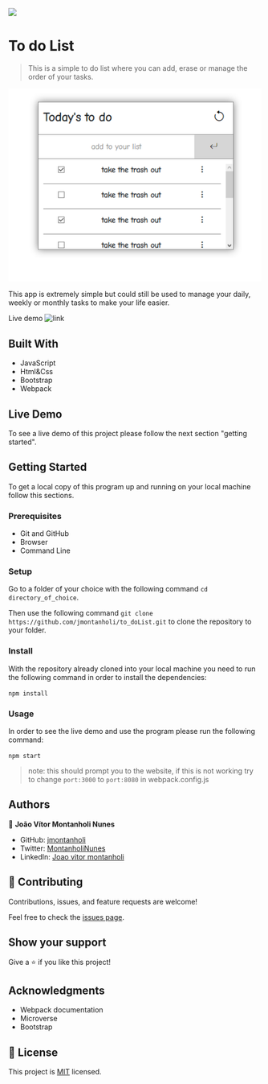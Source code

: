 ![](https://img.shields.io/badge/Microverse-blueviolet)

# To do List

> This is a simple to do list where you can add, erase or manage the order of your tasks.

![screenshot](./app_screenshot.png)

This app is extremely simple but could still be used to manage your daily, weekly or monthly tasks to make your life easier.

Live demo ![link](https://jmontanholi.github.io/to_doList)

## Built With

- JavaScript
- Html&Css
- Bootstrap
- Webpack

## Live Demo

To see a live demo of this project please follow the next section "getting started".

## Getting Started

To get a local copy of this program up and running on your local machine follow this sections.

### Prerequisites

* Git and GitHub
* Browser
* Command Line
### Setup

Go to a folder of your choice with the following command ```cd directory_of_choice```.

Then use the following command ```git clone https://github.com/jmontanholi/to_doList.git``` to clone the repository to your folder.
### Install

With the repository already cloned into your local machine you need to run the following command in order to install the dependencies:

```npm install```
### Usage

In order to see the live demo and use the program please run the following command:

```npm start```

> note: this should prompt you to the website, if this is not working try to change ```port:3000``` to ```port:8080``` in webpack.config.js

## Authors

👤 **João Vítor Montanholi Nunes**

- GitHub: [jmontanholi](https://github.com/jmontanholi)
- Twitter: [MontanholiNunes](https://twitter.com/MontanholiNunes)
- LinkedIn: [Joao vitor montanholi](https://www.linkedin.com/in/joaovitormontanholi/)

## 🤝 Contributing

Contributions, issues, and feature requests are welcome!

Feel free to check the [issues page](../../issues/).

## Show your support

Give a ⭐️ if you like this project!

## Acknowledgments

- Webpack documentation
- Microverse
- Bootstrap

## 📝 License

This project is [MIT](./MIT.md) licensed.
